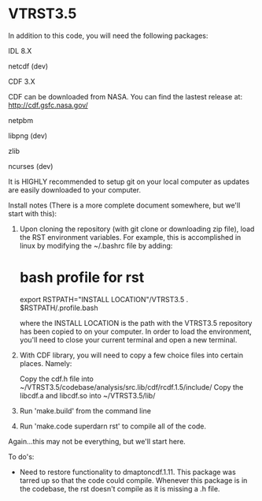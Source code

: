 VTRST3.5
========

In addition to this code, you will need the following packages:

IDL 8.X

netcdf (dev)

CDF 3.X

CDF can be downloaded from NASA.  You can find the lastest release at: http://cdf.gsfc.nasa.gov/


netpbm

libpng (dev)

zlib

ncurses (dev)

It is HIGHLY recommended to setup git on your local computer as updates are easily downloaded to
your computer.


Install notes (There is a more complete document somewhere, but we'll start with this):


1. Upon cloning the repository (with git clone or downloading zip file), load the RST environment 
   variables.  For example, this is accomplished in linux by modifying the ~/.bashrc file by
   adding:

	# bash profile for rst
	export RSTPATH="INSTALL LOCATION"/VTRST3.5
	. $RSTPATH/.profile.bash

   where the INSTALL LOCATION is the path with the VTRST3.5 repository has been copied to on your
   computer.  In order to load the environment, you'll need to close your current terminal and
   open a new terminal.

2. With CDF library, you will need to copy a few choice files into certain places.  Namely:

	Copy the cdf.h file into ~/VTRST3.5/codebase/analysis/src.lib/cdf/rcdf.1.5/include/
	Copy the libcdf.a and libcdf.so into ~/VTRST3.5/lib/


3. Run 'make.build' from the command line

4. Run 'make.code superdarn rst' to compile all of the code.


Again...this may not be everything, but we'll start here.



To do's:

- Need to restore functionality to dmaptoncdf.1.11.  This package was tarred up so that the code 
  could compile.  Whenever this package is in the codebase, the rst doesn't compile as it is 
  missing a .h file.
